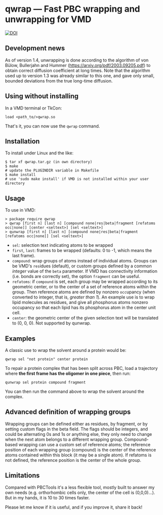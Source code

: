 # qwrap — Fast PBC wrapping and unwrapping for VMD
[![DOI](https://zenodo.org/badge/31314121.svg)](https://zenodo.org/badge/latestdoi/31314121)

## Development news
As of version 1.4, unwrapping is done according to the algorithm of von Bülow, Bullerjahn and Hummer (https://arxiv.org/pdf/2003.09205.pdf) to obtain correct diffusion coefficient at long times.
Note that the algorithm used up to version 1.3 was already similar to this one, and gave only small, bounded deviations from the true long-time diffusion.

## Using without installing
In a VMD terminal or TkCon:
```
load <path_to/>qwrap.so
```
That's it, you can now use the `qwrap` command.

## Installation
To install under Linux and the like:
```
$ tar xf qwrap.tar.gz (in own directory) 
$ make
# update the PLUGINDIR variable in Makefile
$ make install
# use 'sudo make install' if VMD is not installed within your user directory
```

## Usage
To use in VMD:
```
> package require qwrap
> qwrap [first n] [last n] [compound none|res|beta|fragment [refatoms occ|none]] [center <seltext>] [sel <seltext>]
> qunwrap [first n] [last n] [compound none|res|beta|fragment [refatoms occ|none]] [sel <seltext>]
```
* `sel`: selection text indicating atoms to be wrapped
* `first`, `last`: frames to be wrapped (defaults: 0 to -1, which means the last frame).
* `compound`: wrap groups of atoms instead of individual atoms. Groups can be VMD's `res`idues (default), or custom groups defined by a common *integer* value of the `beta` parameter. If VMD has connectivity information (i.e. bonds are correctly set), the option `fragment` can be useful.
* `refatoms`: if `compound` is set, each group may be wrapped according to its geometric center, or to the center of a set of reference atoms within the group. Then reference atoms are defined by nonzero `occ`upancy (when converted to integer, that is, *greater than 1*). An example use is to wrap lipid molecules as residues, and give all phosphorus atoms nonzero occupancy so that each lipid has its phosphorus atom in the center unit cell.
* `center`: the geometric center of the given selection text will be translated to (0, 0, 0). Not supported by qunwrap.

## Examples
A classic use to wrap the solvent around a protein would be:
```
qwrap sel "not protein" center protein
```

To repair a protein complex that has been split across PBC, load a trajectory where **the first frame has the oligomer in one piece**, then run:
```
qunwrap sel protein compound fragment
```
You can then run the command above to wrap the solvent around the complex.

## Advanced definition of wrapping groups

Wrapping groups can be defined either as residues, by fragment, or by setting custom flags in the beta field.
The flags should be integers, and could be alternating 0s and 1s or anything else, they only need to change when the next atom belongs to a different wrapping group.
Compound-based wrapping can use a custom set of reference atoms; the reference position of each wrapping group (compound) is the center of the reference atoms contained within this block (it may be a single atom).
If refatoms is not defined, the reference position is the center of the whole group.

## Limitations

Compared with PBCTools it's a less flexible tool, mostly built to answer my own needs (e.g. orthorhombic cells only, the center of the cell is (0,0,0)...). But in my hands, it is 10 to 30 times faster. 

Please let me know if it is useful, and if you improve it, share it back! 

